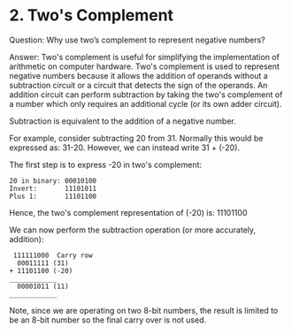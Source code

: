 # __2. Two's Complement__
Question: Why use two’s complement to represent negative numbers?

Answer: Two's complement is useful for simplifying the implementation of arithmetic on computer hardware. Two's complement is used to represent negative numbers because it allows the addition of operands without a subtraction circuit or a circuit that detects the sign of the operands. An addition circuit can perform subtraction by taking the two's complement of a number which only requires an additional cycle (or its own adder circuit).

Subtraction is equivalent to the addition of a negative number. 

For example, consider subtracting 20 from 31. Normally this would be expressed as: 31-20. However, we can instead write 31 + (-20).

The first step is to express -20 in two's complement:

    20 in binary: 00010100
    Invert:       11101011
    Plus 1:       11101100

Hence, the two's complement representation of (-20) is: 11101100

We can now perform the subtraction operation (or more accurately, addition):

     111111000  Carry row           
      00011111 (31)  
    + 11101100 (-20)  
    ____________
      00001011 (11)
    ____________  

Note, since we are operating on two 8-bit numbers, the result is limited to be an 8-bit number so the final carry over is not used.
